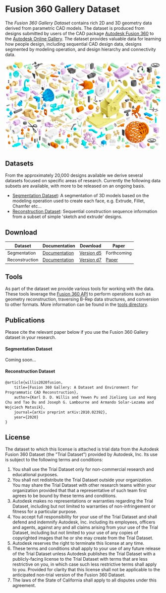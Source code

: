 # Fusion 360 Gallery Dataset

The *Fusion 360 Gallery Dataset* contains rich 2D and 3D geometry data derived from parametric CAD models. The dataset is produced from designs submitted by users of the CAD package [Autodesk Fusion 360](https://www.autodesk.com/products/fusion-360/overview) to the [Autodesk Online Gallery](https://gallery.autodesk.com/fusion360). The dataset provides valuable data for learning how people design, including sequential CAD design data, designs segmented by modeling operation, and design hierarchy and connectivity data.

![Fusion 360 Gallery Dataset](docs/images/fusion_gallery_mosaic.jpg)


## Datasets
From the approximately 20,000 designs available we derive several datasets focused on specific areas of research. Currently the following data subsets are available, with more to be released on an ongoing basis.

- [Segmentation Dataset](docs/segmentation.md): A segmentation of 3D models based on the modeling operation used to create each face, e.g. Extrude, Fillet, Chamfer etc... 
-  [Reconstruction Dataset](docs/reconstruction.md): Sequential construction sequence information from a subset of simple 'sketch and extrude' designs.


## Download

| Dataset | Documentation | Download | Paper |
| - | - | - | - |
| Segmentation | [Documentation](docs/segmentation.md) | [Version d5](https://github.com/karldd/Fusion360GalleryDataset/releases/tag/d5) | Forthcoming |
| Reconstruction | [Documentation](docs/reconstruction.md) | [Version d7](https://github.com/karldd/Fusion360GalleryDataset/releases/tag/d7) | [Paper](https://arxiv.org/abs/2010.02392) |


## Tools
As part of the dataset we provide various tools for working with the data. These tools leverage the [Fusion 360 API](http://help.autodesk.com/view/fusion360/ENU/?guid=GUID-7B5A90C8-E94C-48DA-B16B-430729B734DC) to perform operations such as geometry reconstruction, traversing B-Rep data structures, and conversion to other formats. More information can be found in the [tools directory](tools).

## Publications
Please cite the relevant paper below if you use the Fusion 360 Gallery dataset in your research.

#### Segmentation Dataset
Coming soon...

#### Reconstruction Dataset
```
@article{willis2020fusion,
    title={Fusion 360 Gallery: A Dataset and Environment for Programmatic CAD Reconstruction},
    author={Karl D. D. Willis and Yewen Pu and Jieliang Luo and Hang Chu and Tao Du and Joseph G. Lambourne and Armando Solar-Lezama and Wojciech Matusik},
    journal={arXiv preprint arXiv:2010.02392},
    year={2020}
}
```

## License
The dataset to which this license is attached is trial data from the Autodesk Fusion 360 Dataset (the "Trial Dataset") provided by Autodesk, Inc. Its use is subject to the following terms and conditions:
1.	You shall use the Trial Dataset only for non-commercial research and educational purposes.
2.	You shall not redistribute the Trial Dataset outside your organization. You may share the Trial Dataset with other research teams within your organization provided that that a representative of such team first agrees to be bound by these terms and conditions.
3.	Autodesk makes no representations or warranties regarding the Trial Dataset, including but not limited to warranties of non-infringement or fitness for a particular purpose.
4.	You accept full responsibility for your use of the Trial Dataset and shall defend and indemnify Autodesk, Inc. including its employees, officers and agents, against any and all claims arising from your use of the Trial Dataset, including but not limited to your use of any copies of copyrighted images that he or she may create from the Trial Dataset.
5.	Autodesk reserves the right to terminate this license at any time.
6.	These terms and conditions shall apply to your use of any future release of the Trial Dataset unless Autodesk publishes the Trial Dataset with a publicly-facing license to the Trial Dataset with terms that are less restrictive on you, in which case such less restrictive terms shall apply to you. Provided for clarity that this license shall not be applicable to the anticipated non-trial version of the Fusion 360 Dataset.
7.	The laws of the State of California shall apply to all disputes under this agreement.
